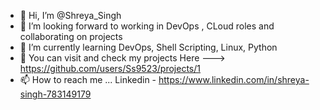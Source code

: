 - 👋 Hi, I’m @Shreya_Singh
- 💞️ I’m looking forward to working in DevOps , CLoud roles and collaborating on projects
- 🌱 I’m currently learning DevOps, Shell Scripting, Linux, Python
- 👀 You can visit and check my projects Here  --->  https://github.com/users/Ss9523/projects/1
- 📫 How to reach me ... Linkedin - https://www.linkedin.com/in/shreya-singh-783149179

